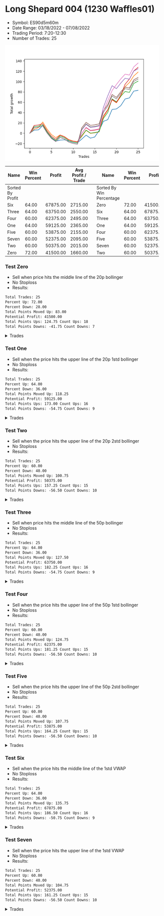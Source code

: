# Long Shepard 004 (1230 Waffles01) 
- Symbol: ES90d5m60m
- Date Range: 03/18/2022 - 07/08/2022
- Trading Period: 7:20-12:30
- Number of Trades: 25

![Plot](LongShepard004(1230Waffles01)ES90d5m60m.png)

| Name | Win Percent | Profit | Avg Profit / Trade |     | Name | Win Percent | Profit | Avg Profit / Trade |
| ---- | ----------- | ------ | ------------------ | --- | ---- | ----------- | ------ | ------------------ |
| Sorted By <br> Profit | | | | | Sorted By <br> Win Percentage ||||
| Six | 64.00 | 67875.00 | 2715.00 |     | Zero | 72.00 | 41500.00 | 1660.00 |
| Three | 64.00 | 63750.00 | 2550.00 |     | Six | 64.00 | 67875.00 | 2715.00 |
| Four | 60.00 | 62375.00 | 2495.00 |     | Three | 64.00 | 63750.00 | 2550.00 |
| One | 64.00 | 59125.00 | 2365.00 |     | One | 64.00 | 59125.00 | 2365.00 |
| Five | 60.00 | 53875.00 | 2155.00 |     | Four | 60.00 | 62375.00 | 2495.00 |
| Seven | 60.00 | 52375.00 | 2095.00 |     | Five | 60.00 | 53875.00 | 2155.00 |
| Two | 60.00 | 50375.00 | 2015.00 |     | Seven | 60.00 | 52375.00 | 2095.00 |
| Zero | 72.00 | 41500.00 | 1660.00 |     | Two | 60.00 | 50375.00 | 2015.00 |

### Test Zero
* Sell when price hits the middle line of the 20p bollinger
* No Stoploss
* Results:
```
Total Trades: 25
Percent Up: 72.00
Percent Down: 28.00
Total Points Moved Up: 83.00
Potential Profit: 41500.00
Total Points Ups: 124.75 Count Ups: 18
Total Points Downs: -41.75 Count Downs: 7
```

<details><summary>Trades</summary>

<code>In: 2022-03-21 10:35:00		Out: 2022-03-21 11:00:15		Total Position Time: 25:15		Total Move Up: 6.00		Total to Date: 6.00</code> <br />
<code>In: 2022-03-23 10:55:00		Out: 2022-03-23 11:28:15		Total Position Time: 33:15		Total Move Up: 0.50		Total to Date: 6.50</code> <br />
<code>In: 2022-03-23 11:15:00		Out: 2022-03-23 11:28:15		Total Position Time: 13:15		Total Move Up: 8.50		Total to Date: 15.00</code> <br />
<code>In: 2022-03-30 11:05:00		Out: 2022-03-30 12:05:55		Total Position Time: 60:55		Total Move Up: -13.75		Total to Date: 1.25</code> <br />
<code>In: 2022-03-30 11:35:00		Out: 2022-03-30 12:35:55		Total Position Time: 60:55		Total Move Up: -10.50		Total to Date: -9.25</code> <br />
<code>In: 2022-04-01 09:25:00		Out: 2022-04-01 10:25:55		Total Position Time: 60:55		Total Move Up: -6.00		Total to Date: -15.25</code> <br />
<code>In: 2022-04-01 09:40:00		Out: 2022-04-01 10:31:50		Total Position Time: 51:50		Total Move Up: 2.00		Total to Date: -13.25</code> <br />
<code>In: 2022-04-07 08:20:00		Out: 2022-04-07 09:10:45		Total Position Time: 50:45		Total Move Up: 0.50		Total to Date: -12.75</code> <br />
<code>In: 2022-04-12 11:45:00		Out: 2022-04-12 12:41:15		Total Position Time: 56:15		Total Move Up: -2.25		Total to Date: -15.00</code> <br />
<code>In: 2022-04-14 12:15:00		Out: 2022-04-14 12:46:00		Total Position Time: 31:00		Total Move Up: -2.75		Total to Date: -17.75</code> <br />
<code>In: 2022-04-18 08:55:00		Out: 2022-04-18 09:54:40		Total Position Time: 59:40		Total Move Up: -0.75		Total to Date: -18.50</code> <br />
<code>In: 2022-04-18 09:40:00		Out: 2022-04-18 09:54:40		Total Position Time: 14:40		Total Move Up: 7.25		Total to Date: -11.25</code> <br />
<code>In: 2022-04-20 12:05:00		Out: 2022-04-20 12:24:15		Total Position Time: 19:15		Total Move Up: 7.50		Total to Date: -3.75</code> <br />
<code>In: 2022-05-12 11:00:00		Out: 2022-05-12 12:00:55		Total Position Time: 60:55		Total Move Up: -5.75		Total to Date: -9.50</code> <br />
<code>In: 2022-05-12 11:15:00		Out: 2022-05-12 12:04:10		Total Position Time: 49:10		Total Move Up: 2.25		Total to Date: -7.25</code> <br />
<code>In: 2022-06-08 10:40:00		Out: 2022-06-08 11:07:45		Total Position Time: 27:45		Total Move Up: 12.50		Total to Date: 5.25</code> <br />
<code>In: 2022-06-14 12:25:00		Out: 2022-06-14 12:30:55		Total Position Time: 05:55		Total Move Up: 17.75		Total to Date: 23.00</code> <br />
<code>In: 2022-06-14 12:30:00		Out: 2022-06-14 12:32:05		Total Position Time: 02:05		Total Move Up: 3.25		Total to Date: 26.25</code> <br />
<code>In: 2022-06-15 11:40:00		Out: 2022-06-15 11:41:10		Total Position Time: 01:10		Total Move Up: 19.75		Total to Date: 46.00</code> <br />
<code>In: 2022-06-16 07:20:00		Out: 2022-06-16 08:16:05		Total Position Time: 56:05		Total Move Up: 1.00		Total to Date: 47.00</code> <br />
<code>In: 2022-06-16 11:40:00		Out: 2022-06-16 12:09:30		Total Position Time: 29:30		Total Move Up: 6.25		Total to Date: 53.25</code> <br />
<code>In: 2022-06-16 12:00:00		Out: 2022-06-16 12:09:30		Total Position Time: 09:30		Total Move Up: 13.00		Total to Date: 66.25</code> <br />
<code>In: 2022-06-16 12:05:00		Out: 2022-06-16 12:09:30		Total Position Time: 04:30		Total Move Up: 2.00		Total to Date: 68.25</code> <br />
<code>In: 2022-06-23 10:05:00		Out: 2022-06-23 10:23:20		Total Position Time: 18:20		Total Move Up: 13.25		Total to Date: 81.50</code> <br />
<code>In: 2022-06-29 09:40:00		Out: 2022-06-29 10:01:50		Total Position Time: 21:50		Total Move Up: 1.50		Total to Date: 83.00</code> <br />


</details>

### Test One
* Sell when the price hits the upper line of the 20p 1std bollinger
* No Stoploss
* Results:
```
Total Trades: 25
Percent Up: 64.00
Percent Down: 36.00
Total Points Moved Up: 118.25
Potential Profit: 59125.00
Total Points Ups: 173.00 Count Ups: 16
Total Points Downs: -54.75 Count Downs: 9
```

<details><summary>Trades</summary>

<code>In: 2022-03-21 10:35:00		Out: 2022-03-21 11:21:30		Total Position Time: 46:30		Total Move Up: 7.75		Total to Date: 7.75</code> <br />
<code>In: 2022-03-23 10:55:00		Out: 2022-03-23 11:48:00		Total Position Time: 53:00		Total Move Up: 3.00		Total to Date: 10.75</code> <br />
<code>In: 2022-03-23 11:15:00		Out: 2022-03-23 11:48:00		Total Position Time: 33:00		Total Move Up: 11.00		Total to Date: 21.75</code> <br />
<code>In: 2022-03-30 11:05:00		Out: 2022-03-30 12:05:55		Total Position Time: 60:55		Total Move Up: -13.75		Total to Date: 8.00</code> <br />
<code>In: 2022-03-30 11:35:00		Out: 2022-03-30 12:35:55		Total Position Time: 60:55		Total Move Up: -10.50		Total to Date: -2.50</code> <br />
<code>In: 2022-04-01 09:25:00		Out: 2022-04-01 10:25:55		Total Position Time: 60:55		Total Move Up: -6.00		Total to Date: -8.50</code> <br />
<code>In: 2022-04-01 09:40:00		Out: 2022-04-01 10:37:10		Total Position Time: 57:10		Total Move Up: 5.25		Total to Date: -3.25</code> <br />
<code>In: 2022-04-07 08:20:00		Out: 2022-04-07 09:20:55		Total Position Time: 60:55		Total Move Up: -3.25		Total to Date: -6.50</code> <br />
<code>In: 2022-04-12 11:45:00		Out: 2022-04-12 12:45:55		Total Position Time: 60:55		Total Move Up: -5.75		Total to Date: -12.25</code> <br />
<code>In: 2022-04-14 12:15:00		Out: 2022-04-14 12:46:00		Total Position Time: 31:00		Total Move Up: -2.75		Total to Date: -15.00</code> <br />
<code>In: 2022-04-18 08:55:00		Out: 2022-04-18 09:55:55		Total Position Time: 60:55		Total Move Up: -1.25		Total to Date: -16.25</code> <br />
<code>In: 2022-04-18 09:40:00		Out: 2022-04-18 10:07:50		Total Position Time: 27:50		Total Move Up: 10.00		Total to Date: -6.25</code> <br />
<code>In: 2022-04-20 12:05:00		Out: 2022-04-20 12:45:15		Total Position Time: 40:15		Total Move Up: 11.75		Total to Date: 5.50</code> <br />
<code>In: 2022-05-12 11:00:00		Out: 2022-05-12 12:00:55		Total Position Time: 60:55		Total Move Up: -5.75		Total to Date: -0.25</code> <br />
<code>In: 2022-05-12 11:15:00		Out: 2022-05-12 12:15:55		Total Position Time: 60:55		Total Move Up: 1.00		Total to Date: 0.75</code> <br />
<code>In: 2022-06-08 10:40:00		Out: 2022-06-08 11:40:55		Total Position Time: 60:55		Total Move Up: 1.75		Total to Date: 2.50</code> <br />
<code>In: 2022-06-14 12:25:00		Out: 2022-06-14 12:38:10		Total Position Time: 13:10		Total Move Up: 28.25		Total to Date: 30.75</code> <br />
<code>In: 2022-06-14 12:30:00		Out: 2022-06-14 12:38:10		Total Position Time: 08:10		Total Move Up: 14.00		Total to Date: 44.75</code> <br />
<code>In: 2022-06-15 11:40:00		Out: 2022-06-15 11:41:10		Total Position Time: 01:10		Total Move Up: 19.75		Total to Date: 64.50</code> <br />
<code>In: 2022-06-16 07:20:00		Out: 2022-06-16 08:20:55		Total Position Time: 60:55		Total Move Up: -5.75		Total to Date: 58.75</code> <br />
<code>In: 2022-06-16 11:40:00		Out: 2022-06-16 12:20:15		Total Position Time: 40:15		Total Move Up: 12.25		Total to Date: 71.00</code> <br />
<code>In: 2022-06-16 12:00:00		Out: 2022-06-16 12:20:15		Total Position Time: 20:15		Total Move Up: 19.00		Total to Date: 90.00</code> <br />
<code>In: 2022-06-16 12:05:00		Out: 2022-06-16 12:20:15		Total Position Time: 15:15		Total Move Up: 8.00		Total to Date: 98.00</code> <br />
<code>In: 2022-06-23 10:05:00		Out: 2022-06-23 10:50:10		Total Position Time: 45:10		Total Move Up: 12.75		Total to Date: 110.75</code> <br />
<code>In: 2022-06-29 09:40:00		Out: 2022-06-29 10:11:05		Total Position Time: 31:05		Total Move Up: 7.50		Total to Date: 118.25</code> <br />


</details>

### Test Two
* Sell when the price hits the upper line of the 20p 2std bollinger
* No Stoploss
* Results:
```
Total Trades: 25
Percent Up: 60.00
Percent Down: 40.00
Total Points Moved Up: 100.75
Potential Profit: 50375.00
Total Points Ups: 157.25 Count Ups: 15
Total Points Downs: -56.50 Count Downs: 10
```

<details><summary>Trades</summary>

<code>In: 2022-03-21 10:35:00		Out: 2022-03-21 11:27:05		Total Position Time: 52:05		Total Move Up: 12.75		Total to Date: 12.75</code> <br />
<code>In: 2022-03-23 10:55:00		Out: 2022-03-23 11:55:55		Total Position Time: 60:55		Total Move Up: 1.00		Total to Date: 13.75</code> <br />
<code>In: 2022-03-23 11:15:00		Out: 2022-03-23 12:15:55		Total Position Time: 60:55		Total Move Up: 2.50		Total to Date: 16.25</code> <br />
<code>In: 2022-03-30 11:05:00		Out: 2022-03-30 12:05:55		Total Position Time: 60:55		Total Move Up: -13.75		Total to Date: 2.50</code> <br />
<code>In: 2022-03-30 11:35:00		Out: 2022-03-30 12:35:55		Total Position Time: 60:55		Total Move Up: -10.50		Total to Date: -8.00</code> <br />
<code>In: 2022-04-01 09:25:00		Out: 2022-04-01 10:25:55		Total Position Time: 60:55		Total Move Up: -6.00		Total to Date: -14.00</code> <br />
<code>In: 2022-04-01 09:40:00		Out: 2022-04-01 10:38:20		Total Position Time: 58:20		Total Move Up: 8.50		Total to Date: -5.50</code> <br />
<code>In: 2022-04-07 08:20:00		Out: 2022-04-07 09:20:55		Total Position Time: 60:55		Total Move Up: -3.25		Total to Date: -8.75</code> <br />
<code>In: 2022-04-12 11:45:00		Out: 2022-04-12 12:45:55		Total Position Time: 60:55		Total Move Up: -5.75		Total to Date: -14.50</code> <br />
<code>In: 2022-04-14 12:15:00		Out: 2022-04-14 12:46:00		Total Position Time: 31:00		Total Move Up: -2.75		Total to Date: -17.25</code> <br />
<code>In: 2022-04-18 08:55:00		Out: 2022-04-18 09:55:55		Total Position Time: 60:55		Total Move Up: -1.25		Total to Date: -18.50</code> <br />
<code>In: 2022-04-18 09:40:00		Out: 2022-04-18 10:10:25		Total Position Time: 30:25		Total Move Up: 14.00		Total to Date: -4.50</code> <br />
<code>In: 2022-04-20 12:05:00		Out: 2022-04-20 12:46:00		Total Position Time: 41:00		Total Move Up: 10.50		Total to Date: 6.00</code> <br />
<code>In: 2022-05-12 11:00:00		Out: 2022-05-12 12:00:55		Total Position Time: 60:55		Total Move Up: -5.75		Total to Date: 0.25</code> <br />
<code>In: 2022-05-12 11:15:00		Out: 2022-05-12 12:15:55		Total Position Time: 60:55		Total Move Up: 1.00		Total to Date: 1.25</code> <br />
<code>In: 2022-06-08 10:40:00		Out: 2022-06-08 11:40:55		Total Position Time: 60:55		Total Move Up: 1.75		Total to Date: 3.00</code> <br />
<code>In: 2022-06-14 12:25:00		Out: 2022-06-14 12:46:00		Total Position Time: 21:00		Total Move Up: 25.75		Total to Date: 28.75</code> <br />
<code>In: 2022-06-14 12:30:00		Out: 2022-06-14 12:46:00		Total Position Time: 16:00		Total Move Up: 11.50		Total to Date: 40.25</code> <br />
<code>In: 2022-06-15 11:40:00		Out: 2022-06-15 11:41:25		Total Position Time: 01:25		Total Move Up: 26.25		Total to Date: 66.50</code> <br />
<code>In: 2022-06-16 07:20:00		Out: 2022-06-16 08:20:55		Total Position Time: 60:55		Total Move Up: -5.75		Total to Date: 60.75</code> <br />
<code>In: 2022-06-16 11:40:00		Out: 2022-06-16 12:40:55		Total Position Time: 60:55		Total Move Up: 10.75		Total to Date: 71.50</code> <br />
<code>In: 2022-06-16 12:00:00		Out: 2022-06-16 12:46:00		Total Position Time: 46:00		Total Move Up: 9.25		Total to Date: 80.75</code> <br />
<code>In: 2022-06-16 12:05:00		Out: 2022-06-16 12:46:00		Total Position Time: 41:00		Total Move Up: -1.75		Total to Date: 79.00</code> <br />
<code>In: 2022-06-23 10:05:00		Out: 2022-06-23 10:56:10		Total Position Time: 51:10		Total Move Up: 17.25		Total to Date: 96.25</code> <br />
<code>In: 2022-06-29 09:40:00		Out: 2022-06-29 10:40:55		Total Position Time: 60:55		Total Move Up: 4.50		Total to Date: 100.75</code> <br />


</details>

### Test Three
* Sell when price hits the middle line of the 50p bollinger
* No Stoploss
* Results:
```
Total Trades: 25
Percent Up: 64.00
Percent Down: 36.00
Total Points Moved Up: 127.50
Potential Profit: 63750.00
Total Points Ups: 182.25 Count Ups: 16
Total Points Downs: -54.75 Count Downs: 9
```

<details><summary>Trades</summary>

<code>In: 2022-03-21 10:35:00		Out: 2022-03-21 11:30:15		Total Position Time: 55:15		Total Move Up: 15.00		Total to Date: 15.00</code> <br />
<code>In: 2022-03-23 10:55:00		Out: 2022-03-23 11:55:55		Total Position Time: 60:55		Total Move Up: 1.00		Total to Date: 16.00</code> <br />
<code>In: 2022-03-23 11:15:00		Out: 2022-03-23 12:15:55		Total Position Time: 60:55		Total Move Up: 2.50		Total to Date: 18.50</code> <br />
<code>In: 2022-03-30 11:05:00		Out: 2022-03-30 12:05:55		Total Position Time: 60:55		Total Move Up: -13.75		Total to Date: 4.75</code> <br />
<code>In: 2022-03-30 11:35:00		Out: 2022-03-30 12:35:55		Total Position Time: 60:55		Total Move Up: -10.50		Total to Date: -5.75</code> <br />
<code>In: 2022-04-01 09:25:00		Out: 2022-04-01 10:25:55		Total Position Time: 60:55		Total Move Up: -6.00		Total to Date: -11.75</code> <br />
<code>In: 2022-04-01 09:40:00		Out: 2022-04-01 10:40:55		Total Position Time: 60:55		Total Move Up: 8.00		Total to Date: -3.75</code> <br />
<code>In: 2022-04-07 08:20:00		Out: 2022-04-07 09:20:55		Total Position Time: 60:55		Total Move Up: -3.25		Total to Date: -7.00</code> <br />
<code>In: 2022-04-12 11:45:00		Out: 2022-04-12 12:45:55		Total Position Time: 60:55		Total Move Up: -5.75		Total to Date: -12.75</code> <br />
<code>In: 2022-04-14 12:15:00		Out: 2022-04-14 12:46:00		Total Position Time: 31:00		Total Move Up: -2.75		Total to Date: -15.50</code> <br />
<code>In: 2022-04-18 08:55:00		Out: 2022-04-18 09:55:55		Total Position Time: 60:55		Total Move Up: -1.25		Total to Date: -16.75</code> <br />
<code>In: 2022-04-18 09:40:00		Out: 2022-04-18 10:31:35		Total Position Time: 51:35		Total Move Up: 16.50		Total to Date: -0.25</code> <br />
<code>In: 2022-04-20 12:05:00		Out: 2022-04-20 12:25:50		Total Position Time: 20:50		Total Move Up: 11.00		Total to Date: 10.75</code> <br />
<code>In: 2022-05-12 11:00:00		Out: 2022-05-12 12:00:55		Total Position Time: 60:55		Total Move Up: -5.75		Total to Date: 5.00</code> <br />
<code>In: 2022-05-12 11:15:00		Out: 2022-05-12 12:15:55		Total Position Time: 60:55		Total Move Up: 1.00		Total to Date: 6.00</code> <br />
<code>In: 2022-06-08 10:40:00		Out: 2022-06-08 11:40:55		Total Position Time: 60:55		Total Move Up: 1.75		Total to Date: 7.75</code> <br />
<code>In: 2022-06-14 12:25:00		Out: 2022-06-14 12:37:55		Total Position Time: 12:55		Total Move Up: 26.00		Total to Date: 33.75</code> <br />
<code>In: 2022-06-14 12:30:00		Out: 2022-06-14 12:37:55		Total Position Time: 07:55		Total Move Up: 11.75		Total to Date: 45.50</code> <br />
<code>In: 2022-06-15 11:40:00		Out: 2022-06-15 11:41:10		Total Position Time: 01:10		Total Move Up: 19.75		Total to Date: 65.25</code> <br />
<code>In: 2022-06-16 07:20:00		Out: 2022-06-16 08:20:55		Total Position Time: 60:55		Total Move Up: -5.75		Total to Date: 59.50</code> <br />
<code>In: 2022-06-16 11:40:00		Out: 2022-06-16 12:10:20		Total Position Time: 30:20		Total Move Up: 14.25		Total to Date: 73.75</code> <br />
<code>In: 2022-06-16 12:00:00		Out: 2022-06-16 12:10:20		Total Position Time: 10:20		Total Move Up: 21.00		Total to Date: 94.75</code> <br />
<code>In: 2022-06-16 12:05:00		Out: 2022-06-16 12:10:20		Total Position Time: 05:20		Total Move Up: 10.00		Total to Date: 104.75</code> <br />
<code>In: 2022-06-23 10:05:00		Out: 2022-06-23 11:05:55		Total Position Time: 60:55		Total Move Up: 15.75		Total to Date: 120.50</code> <br />
<code>In: 2022-06-29 09:40:00		Out: 2022-06-29 10:10:45		Total Position Time: 30:45		Total Move Up: 7.00		Total to Date: 127.50</code> <br />


</details>

### Test Four
* Sell when the price hits the upper line of the 50p 1std bollinger
* No Stoploss
* Results:
```
Total Trades: 25
Percent Up: 60.00
Percent Down: 40.00
Total Points Moved Up: 124.75
Potential Profit: 62375.00
Total Points Ups: 181.25 Count Ups: 15
Total Points Downs: -56.50 Count Downs: 10
```

<details><summary>Trades</summary>

<code>In: 2022-03-21 10:35:00		Out: 2022-03-21 11:35:55		Total Position Time: 60:55		Total Move Up: 10.75		Total to Date: 10.75</code> <br />
<code>In: 2022-03-23 10:55:00		Out: 2022-03-23 11:55:55		Total Position Time: 60:55		Total Move Up: 1.00		Total to Date: 11.75</code> <br />
<code>In: 2022-03-23 11:15:00		Out: 2022-03-23 12:15:55		Total Position Time: 60:55		Total Move Up: 2.50		Total to Date: 14.25</code> <br />
<code>In: 2022-03-30 11:05:00		Out: 2022-03-30 12:05:55		Total Position Time: 60:55		Total Move Up: -13.75		Total to Date: 0.50</code> <br />
<code>In: 2022-03-30 11:35:00		Out: 2022-03-30 12:35:55		Total Position Time: 60:55		Total Move Up: -10.50		Total to Date: -10.00</code> <br />
<code>In: 2022-04-01 09:25:00		Out: 2022-04-01 10:25:55		Total Position Time: 60:55		Total Move Up: -6.00		Total to Date: -16.00</code> <br />
<code>In: 2022-04-01 09:40:00		Out: 2022-04-01 10:40:55		Total Position Time: 60:55		Total Move Up: 8.00		Total to Date: -8.00</code> <br />
<code>In: 2022-04-07 08:20:00		Out: 2022-04-07 09:20:55		Total Position Time: 60:55		Total Move Up: -3.25		Total to Date: -11.25</code> <br />
<code>In: 2022-04-12 11:45:00		Out: 2022-04-12 12:45:55		Total Position Time: 60:55		Total Move Up: -5.75		Total to Date: -17.00</code> <br />
<code>In: 2022-04-14 12:15:00		Out: 2022-04-14 12:46:00		Total Position Time: 31:00		Total Move Up: -2.75		Total to Date: -19.75</code> <br />
<code>In: 2022-04-18 08:55:00		Out: 2022-04-18 09:55:55		Total Position Time: 60:55		Total Move Up: -1.25		Total to Date: -21.00</code> <br />
<code>In: 2022-04-18 09:40:00		Out: 2022-04-18 10:35:40		Total Position Time: 55:40		Total Move Up: 27.50		Total to Date: 6.50</code> <br />
<code>In: 2022-04-20 12:05:00		Out: 2022-04-20 12:46:00		Total Position Time: 41:00		Total Move Up: 10.50		Total to Date: 17.00</code> <br />
<code>In: 2022-05-12 11:00:00		Out: 2022-05-12 12:00:55		Total Position Time: 60:55		Total Move Up: -5.75		Total to Date: 11.25</code> <br />
<code>In: 2022-05-12 11:15:00		Out: 2022-05-12 12:15:55		Total Position Time: 60:55		Total Move Up: 1.00		Total to Date: 12.25</code> <br />
<code>In: 2022-06-08 10:40:00		Out: 2022-06-08 11:40:55		Total Position Time: 60:55		Total Move Up: 1.75		Total to Date: 14.00</code> <br />
<code>In: 2022-06-14 12:25:00		Out: 2022-06-14 12:42:10		Total Position Time: 17:10		Total Move Up: 36.25		Total to Date: 50.25</code> <br />
<code>In: 2022-06-14 12:30:00		Out: 2022-06-14 12:42:10		Total Position Time: 12:10		Total Move Up: 22.00		Total to Date: 72.25</code> <br />
<code>In: 2022-06-15 11:40:00		Out: 2022-06-15 11:41:10		Total Position Time: 01:10		Total Move Up: 19.75		Total to Date: 92.00</code> <br />
<code>In: 2022-06-16 07:20:00		Out: 2022-06-16 08:20:55		Total Position Time: 60:55		Total Move Up: -5.75		Total to Date: 86.25</code> <br />
<code>In: 2022-06-16 11:40:00		Out: 2022-06-16 12:40:55		Total Position Time: 60:55		Total Move Up: 10.75		Total to Date: 97.00</code> <br />
<code>In: 2022-06-16 12:00:00		Out: 2022-06-16 12:46:00		Total Position Time: 46:00		Total Move Up: 9.25		Total to Date: 106.25</code> <br />
<code>In: 2022-06-16 12:05:00		Out: 2022-06-16 12:46:00		Total Position Time: 41:00		Total Move Up: -1.75		Total to Date: 104.50</code> <br />
<code>In: 2022-06-23 10:05:00		Out: 2022-06-23 11:05:55		Total Position Time: 60:55		Total Move Up: 15.75		Total to Date: 120.25</code> <br />
<code>In: 2022-06-29 09:40:00		Out: 2022-06-29 10:40:55		Total Position Time: 60:55		Total Move Up: 4.50		Total to Date: 124.75</code> <br />


</details>

### Test Five
* Sell when the price hits the upper line of the 50p 2std bollinger
* No Stoploss
* Results:
```
Total Trades: 25
Percent Up: 60.00
Percent Down: 40.00
Total Points Moved Up: 107.75
Potential Profit: 53875.00
Total Points Ups: 164.25 Count Ups: 15
Total Points Downs: -56.50 Count Downs: 10
```

<details><summary>Trades</summary>

<code>In: 2022-03-21 10:35:00		Out: 2022-03-21 11:35:55		Total Position Time: 60:55		Total Move Up: 10.75		Total to Date: 10.75</code> <br />
<code>In: 2022-03-23 10:55:00		Out: 2022-03-23 11:55:55		Total Position Time: 60:55		Total Move Up: 1.00		Total to Date: 11.75</code> <br />
<code>In: 2022-03-23 11:15:00		Out: 2022-03-23 12:15:55		Total Position Time: 60:55		Total Move Up: 2.50		Total to Date: 14.25</code> <br />
<code>In: 2022-03-30 11:05:00		Out: 2022-03-30 12:05:55		Total Position Time: 60:55		Total Move Up: -13.75		Total to Date: 0.50</code> <br />
<code>In: 2022-03-30 11:35:00		Out: 2022-03-30 12:35:55		Total Position Time: 60:55		Total Move Up: -10.50		Total to Date: -10.00</code> <br />
<code>In: 2022-04-01 09:25:00		Out: 2022-04-01 10:25:55		Total Position Time: 60:55		Total Move Up: -6.00		Total to Date: -16.00</code> <br />
<code>In: 2022-04-01 09:40:00		Out: 2022-04-01 10:40:55		Total Position Time: 60:55		Total Move Up: 8.00		Total to Date: -8.00</code> <br />
<code>In: 2022-04-07 08:20:00		Out: 2022-04-07 09:20:55		Total Position Time: 60:55		Total Move Up: -3.25		Total to Date: -11.25</code> <br />
<code>In: 2022-04-12 11:45:00		Out: 2022-04-12 12:45:55		Total Position Time: 60:55		Total Move Up: -5.75		Total to Date: -17.00</code> <br />
<code>In: 2022-04-14 12:15:00		Out: 2022-04-14 12:46:00		Total Position Time: 31:00		Total Move Up: -2.75		Total to Date: -19.75</code> <br />
<code>In: 2022-04-18 08:55:00		Out: 2022-04-18 09:55:55		Total Position Time: 60:55		Total Move Up: -1.25		Total to Date: -21.00</code> <br />
<code>In: 2022-04-18 09:40:00		Out: 2022-04-18 10:40:55		Total Position Time: 60:55		Total Move Up: 31.50		Total to Date: 10.50</code> <br />
<code>In: 2022-04-20 12:05:00		Out: 2022-04-20 12:46:00		Total Position Time: 41:00		Total Move Up: 10.50		Total to Date: 21.00</code> <br />
<code>In: 2022-05-12 11:00:00		Out: 2022-05-12 12:00:55		Total Position Time: 60:55		Total Move Up: -5.75		Total to Date: 15.25</code> <br />
<code>In: 2022-05-12 11:15:00		Out: 2022-05-12 12:15:55		Total Position Time: 60:55		Total Move Up: 1.00		Total to Date: 16.25</code> <br />
<code>In: 2022-06-08 10:40:00		Out: 2022-06-08 11:40:55		Total Position Time: 60:55		Total Move Up: 1.75		Total to Date: 18.00</code> <br />
<code>In: 2022-06-14 12:25:00		Out: 2022-06-14 12:46:00		Total Position Time: 21:00		Total Move Up: 25.75		Total to Date: 43.75</code> <br />
<code>In: 2022-06-14 12:30:00		Out: 2022-06-14 12:46:00		Total Position Time: 16:00		Total Move Up: 11.50		Total to Date: 55.25</code> <br />
<code>In: 2022-06-15 11:40:00		Out: 2022-06-15 11:41:10		Total Position Time: 01:10		Total Move Up: 19.75		Total to Date: 75.00</code> <br />
<code>In: 2022-06-16 07:20:00		Out: 2022-06-16 08:20:55		Total Position Time: 60:55		Total Move Up: -5.75		Total to Date: 69.25</code> <br />
<code>In: 2022-06-16 11:40:00		Out: 2022-06-16 12:40:55		Total Position Time: 60:55		Total Move Up: 10.75		Total to Date: 80.00</code> <br />
<code>In: 2022-06-16 12:00:00		Out: 2022-06-16 12:46:00		Total Position Time: 46:00		Total Move Up: 9.25		Total to Date: 89.25</code> <br />
<code>In: 2022-06-16 12:05:00		Out: 2022-06-16 12:46:00		Total Position Time: 41:00		Total Move Up: -1.75		Total to Date: 87.50</code> <br />
<code>In: 2022-06-23 10:05:00		Out: 2022-06-23 11:05:55		Total Position Time: 60:55		Total Move Up: 15.75		Total to Date: 103.25</code> <br />
<code>In: 2022-06-29 09:40:00		Out: 2022-06-29 10:40:55		Total Position Time: 60:55		Total Move Up: 4.50		Total to Date: 107.75</code> <br />


</details>

### Test Six
* Sell when the price hits the middle line of the 1std VWAP
* No Stoploss
* Results:
```
Total Trades: 25
Percent Up: 64.00
Percent Down: 36.00
Total Points Moved Up: 135.75
Potential Profit: 67875.00
Total Points Ups: 186.50 Count Ups: 16
Total Points Downs: -50.75 Count Downs: 9
```

<details><summary>Trades</summary>

<code>In: 2022-03-21 10:35:00		Out: 2022-03-21 11:35:55		Total Position Time: 60:55		Total Move Up: 10.75		Total to Date: 10.75</code> <br />
<code>In: 2022-03-23 10:55:00		Out: 2022-03-23 11:55:55		Total Position Time: 60:55		Total Move Up: 1.00		Total to Date: 11.75</code> <br />
<code>In: 2022-03-23 11:15:00		Out: 2022-03-23 12:15:55		Total Position Time: 60:55		Total Move Up: 2.50		Total to Date: 14.25</code> <br />
<code>In: 2022-03-30 11:05:00		Out: 2022-03-30 12:05:55		Total Position Time: 60:55		Total Move Up: -13.75		Total to Date: 0.50</code> <br />
<code>In: 2022-03-30 11:35:00		Out: 2022-03-30 12:35:55		Total Position Time: 60:55		Total Move Up: -10.50		Total to Date: -10.00</code> <br />
<code>In: 2022-04-01 09:25:00		Out: 2022-04-01 10:25:55		Total Position Time: 60:55		Total Move Up: -6.00		Total to Date: -16.00</code> <br />
<code>In: 2022-04-01 09:40:00		Out: 2022-04-01 10:40:55		Total Position Time: 60:55		Total Move Up: 8.00		Total to Date: -8.00</code> <br />
<code>In: 2022-04-07 08:20:00		Out: 2022-04-07 09:20:55		Total Position Time: 60:55		Total Move Up: -3.25		Total to Date: -11.25</code> <br />
<code>In: 2022-04-12 11:45:00		Out: 2022-04-12 12:45:55		Total Position Time: 60:55		Total Move Up: -5.75		Total to Date: -17.00</code> <br />
<code>In: 2022-04-14 12:15:00		Out: 2022-04-14 12:46:00		Total Position Time: 31:00		Total Move Up: -2.75		Total to Date: -19.75</code> <br />
<code>In: 2022-04-18 08:55:00		Out: 2022-04-18 09:55:55		Total Position Time: 60:55		Total Move Up: -1.25		Total to Date: -21.00</code> <br />
<code>In: 2022-04-18 09:40:00		Out: 2022-04-18 10:32:10		Total Position Time: 52:10		Total Move Up: 20.75		Total to Date: -0.25</code> <br />
<code>In: 2022-04-20 12:05:00		Out: 2022-04-20 12:26:10		Total Position Time: 21:10		Total Move Up: 11.75		Total to Date: 11.50</code> <br />
<code>In: 2022-05-12 11:00:00		Out: 2022-05-12 12:00:55		Total Position Time: 60:55		Total Move Up: -5.75		Total to Date: 5.75</code> <br />
<code>In: 2022-05-12 11:15:00		Out: 2022-05-12 12:15:55		Total Position Time: 60:55		Total Move Up: 1.00		Total to Date: 6.75</code> <br />
<code>In: 2022-06-08 10:40:00		Out: 2022-06-08 11:40:55		Total Position Time: 60:55		Total Move Up: 1.75		Total to Date: 8.50</code> <br />
<code>In: 2022-06-14 12:25:00		Out: 2022-06-14 12:42:00		Total Position Time: 17:00		Total Move Up: 34.25		Total to Date: 42.75</code> <br />
<code>In: 2022-06-14 12:30:00		Out: 2022-06-14 12:42:00		Total Position Time: 12:00		Total Move Up: 20.00		Total to Date: 62.75</code> <br />
<code>In: 2022-06-15 11:40:00		Out: 2022-06-15 11:41:10		Total Position Time: 01:10		Total Move Up: 19.75		Total to Date: 82.50</code> <br />
<code>In: 2022-06-16 07:20:00		Out: 2022-06-16 07:26:15		Total Position Time: 06:15		Total Move Up: 11.75		Total to Date: 94.25</code> <br />
<code>In: 2022-06-16 11:40:00		Out: 2022-06-16 12:40:55		Total Position Time: 60:55		Total Move Up: 10.75		Total to Date: 105.00</code> <br />
<code>In: 2022-06-16 12:00:00		Out: 2022-06-16 12:46:00		Total Position Time: 46:00		Total Move Up: 9.25		Total to Date: 114.25</code> <br />
<code>In: 2022-06-16 12:05:00		Out: 2022-06-16 12:46:00		Total Position Time: 41:00		Total Move Up: -1.75		Total to Date: 112.50</code> <br />
<code>In: 2022-06-23 10:05:00		Out: 2022-06-23 11:05:55		Total Position Time: 60:55		Total Move Up: 15.75		Total to Date: 128.25</code> <br />
<code>In: 2022-06-29 09:40:00		Out: 2022-06-29 10:10:55		Total Position Time: 30:55		Total Move Up: 7.50		Total to Date: 135.75</code> <br />


</details>

### Test Seven
* Sell when the price hits the upper line of the 1std VWAP
* No Stoploss
* Results:
```
Total Trades: 25
Percent Up: 60.00
Percent Down: 40.00
Total Points Moved Up: 104.75
Potential Profit: 52375.00
Total Points Ups: 161.25 Count Ups: 15
Total Points Downs: -56.50 Count Downs: 10
```

<details><summary>Trades</summary>

<code>In: 2022-03-21 10:35:00		Out: 2022-03-21 11:35:55		Total Position Time: 60:55		Total Move Up: 10.75		Total to Date: 10.75</code> <br />
<code>In: 2022-03-23 10:55:00		Out: 2022-03-23 11:55:55		Total Position Time: 60:55		Total Move Up: 1.00		Total to Date: 11.75</code> <br />
<code>In: 2022-03-23 11:15:00		Out: 2022-03-23 12:15:55		Total Position Time: 60:55		Total Move Up: 2.50		Total to Date: 14.25</code> <br />
<code>In: 2022-03-30 11:05:00		Out: 2022-03-30 12:05:55		Total Position Time: 60:55		Total Move Up: -13.75		Total to Date: 0.50</code> <br />
<code>In: 2022-03-30 11:35:00		Out: 2022-03-30 12:35:55		Total Position Time: 60:55		Total Move Up: -10.50		Total to Date: -10.00</code> <br />
<code>In: 2022-04-01 09:25:00		Out: 2022-04-01 10:25:55		Total Position Time: 60:55		Total Move Up: -6.00		Total to Date: -16.00</code> <br />
<code>In: 2022-04-01 09:40:00		Out: 2022-04-01 10:40:55		Total Position Time: 60:55		Total Move Up: 8.00		Total to Date: -8.00</code> <br />
<code>In: 2022-04-07 08:20:00		Out: 2022-04-07 09:20:55		Total Position Time: 60:55		Total Move Up: -3.25		Total to Date: -11.25</code> <br />
<code>In: 2022-04-12 11:45:00		Out: 2022-04-12 12:45:55		Total Position Time: 60:55		Total Move Up: -5.75		Total to Date: -17.00</code> <br />
<code>In: 2022-04-14 12:15:00		Out: 2022-04-14 12:46:00		Total Position Time: 31:00		Total Move Up: -2.75		Total to Date: -19.75</code> <br />
<code>In: 2022-04-18 08:55:00		Out: 2022-04-18 09:55:55		Total Position Time: 60:55		Total Move Up: -1.25		Total to Date: -21.00</code> <br />
<code>In: 2022-04-18 09:40:00		Out: 2022-04-18 10:35:45		Total Position Time: 55:45		Total Move Up: 28.50		Total to Date: 7.50</code> <br />
<code>In: 2022-04-20 12:05:00		Out: 2022-04-20 12:46:00		Total Position Time: 41:00		Total Move Up: 10.50		Total to Date: 18.00</code> <br />
<code>In: 2022-05-12 11:00:00		Out: 2022-05-12 12:00:55		Total Position Time: 60:55		Total Move Up: -5.75		Total to Date: 12.25</code> <br />
<code>In: 2022-05-12 11:15:00		Out: 2022-05-12 12:15:55		Total Position Time: 60:55		Total Move Up: 1.00		Total to Date: 13.25</code> <br />
<code>In: 2022-06-08 10:40:00		Out: 2022-06-08 11:40:55		Total Position Time: 60:55		Total Move Up: 1.75		Total to Date: 15.00</code> <br />
<code>In: 2022-06-14 12:25:00		Out: 2022-06-14 12:46:00		Total Position Time: 21:00		Total Move Up: 25.75		Total to Date: 40.75</code> <br />
<code>In: 2022-06-14 12:30:00		Out: 2022-06-14 12:46:00		Total Position Time: 16:00		Total Move Up: 11.50		Total to Date: 52.25</code> <br />
<code>In: 2022-06-15 11:40:00		Out: 2022-06-15 11:41:10		Total Position Time: 01:10		Total Move Up: 19.75		Total to Date: 72.00</code> <br />
<code>In: 2022-06-16 07:20:00		Out: 2022-06-16 08:20:55		Total Position Time: 60:55		Total Move Up: -5.75		Total to Date: 66.25</code> <br />
<code>In: 2022-06-16 11:40:00		Out: 2022-06-16 12:40:55		Total Position Time: 60:55		Total Move Up: 10.75		Total to Date: 77.00</code> <br />
<code>In: 2022-06-16 12:00:00		Out: 2022-06-16 12:46:00		Total Position Time: 46:00		Total Move Up: 9.25		Total to Date: 86.25</code> <br />
<code>In: 2022-06-16 12:05:00		Out: 2022-06-16 12:46:00		Total Position Time: 41:00		Total Move Up: -1.75		Total to Date: 84.50</code> <br />
<code>In: 2022-06-23 10:05:00		Out: 2022-06-23 11:05:55		Total Position Time: 60:55		Total Move Up: 15.75		Total to Date: 100.25</code> <br />
<code>In: 2022-06-29 09:40:00		Out: 2022-06-29 10:40:55		Total Position Time: 60:55		Total Move Up: 4.50		Total to Date: 104.75</code> <br />


</details>